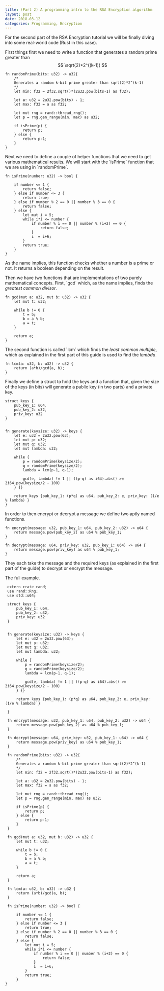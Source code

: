 ```yaml
---
title: (Part 2) A programming intro to the RSA Encryption algorithm
layout: post
date: 2018-03-12
categories: Programming, Encryption
---
```


For the second part of the RSA Encryption tutorial we will be finally diving
into some real-world code (Rust in this case).

First things first we need to write a function that generates a random prime
greater than $$ \sqrt{2}*2^{(k-1)} $$

    fn randomPrime(bits: u32) -> u32{
        /*
        Generates a random k-bit prime greater than sqrt(2)*2^(k-1)
        */
        let min: f32 = 2f32.sqrt()*(2u32.pow(bits-1) as f32);
    
        let a: u32 = 2u32.pow(bits) - 1;
        let max: f32 = a as f32;
    
        let mut rng = rand::thread_rng();
        let p = rng.gen_range(min, max) as u32;
    
        if isPrime(p) {
            return p;
        } else {
            return p-1;
        }
    }

Next we need to define a couple of helper functions that we need to get various
mathematical results. We will start with the \`isPrime\` function that we are
using in \`randomPrime\`.

    fn isPrime(number: u32) -> bool {
    
        if number <= 1 {
            return false;
        } else if number <= 3 {
            return true;
        } else if number % 2 == 0 || number % 3 == 0 {
            return false;
        } else {
            let mut i = 5;
            while i*i <= number {
                if number % i == 0 || number % (i+2) == 0 {
                    return false;
                }
                i  = i+6;
            }
            return true;
        }
    }

As the name implies, this function checks whether a number is a prime or not. It
returns a boolean depending on the result.

Then we have two functions that are implementations of two purely mathematical
concepts. First, \`gcd\` which, as the name implies, finds the *greatest common
divisor*.

    fn gcd(mut a: u32, mut b: u32) -> u32 {
        let mut t: u32;
    
        while b != 0 {
            t = b;
            b = a % b;
            a = t;
        }
    
        return a;
    }

The second function is called \`lcm\` which finds the *least common multiple*,
which as explained in the first part of this guide is used to find the *lambda*.

    fn lcm(a: u32, b: u32) -> u32 {
        return (a*b)/gcd(a, b);
    }

Finally we define a struct to hold the keys and a function that, given the size
of the keys (in bits) will generate a public key (in two parts) and a private
key.

    struct keys {
        pub_key_1: u64,
        pub_key_2: u32,
        priv_key: u32
    }
    
    
    fn generate(keysize: u32) -> keys {
        let e: u32 = 2u32.pow(63);
        let mut p: u32;
        let mut q: u32;
        let mut lambda: u32;
    
        while {
            p = randomPrime(keysize/2);
            q = randomPrime(keysize/2);
            lambda = lcm(p-1, q-1);
    
            gcd(e, lambda) != 1 || ((p-q) as i64).abs() >= 2i64.pow(keysize/2 - 100)
        } {}
    
        return keys {pub_key_1: (p*q) as u64, pub_key_2: e, priv_key: (1/e % lambda) }
    }

In order to then encrypt or decrypt a message we define two aptly named functions.

    fn encrypt(message: u32, pub_key_1: u64, pub_key_2: u32) -> u64 {
        return message.pow(pub_key_2) as u64 % pub_key_1;
    }
    
    fn decrypt(message: u64, priv_key: u32, pub_key_1: u64) -> u64 {
        return message.pow(priv_key) as u64 % pub_key_1;
    }

They each take the message and the required keys (as explained in the first part
of the guide) to decrypt or encrypt the message.

The full example.

     extern crate rand;
     use rand::Rng;
     use std::u64;
    
     struct keys {
         pub_key_1: u64,
         pub_key_2: u32,
         priv_key: u32
     }
    
    
     fn generate(keysize: u32) -> keys {
         let e: u32 = 2u32.pow(63);
         let mut p: u32;
         let mut q: u32;
         let mut lambda: u32;
    
         while {
             p = randomPrime(keysize/2);
             q = randomPrime(keysize/2);
             lambda = lcm(p-1, q-1);
    
             gcd(e, lambda) != 1 || ((p-q) as i64).abs() >= 2i64.pow(keysize/2 - 100)
         } {}
    
         return keys {pub_key_1: (p*q) as u64, pub_key_2: e, priv_key: (1/e % lambda) }
    
     }
    
     fn encrypt(message: u32, pub_key_1: u64, pub_key_2: u32) -> u64 {
         return message.pow(pub_key_2) as u64 % pub_key_1;
     }
    
     fn decrypt(message: u64, priv_key: u32, pub_key_1: u64) -> u64 {
         return message.pow(priv_key) as u64 % pub_key_1;
     }
    
     fn randomPrime(bits: u32) -> u32{
         /*
         Generates a random k-bit prime greater than sqrt(2)*2^(k-1)
         */
         let min: f32 = 2f32.sqrt()*(2u32.pow(bits-1) as f32);
    
         let a: u32 = 2u32.pow(bits) - 1;
         let max: f32 = a as f32;
    
         let mut rng = rand::thread_rng();
         let p = rng.gen_range(min, max) as u32;
    
         if isPrime(p) {
             return p;
         } else {
             return p-1;
         }
     }
    
     fn gcd(mut a: u32, mut b: u32) -> u32 {
         let mut t: u32;
    
         while b != 0 {
             t = b;
             b = a % b;
             a = t;
         }
    
         return a;
     }
    
     fn lcm(a: u32, b: u32) -> u32 {
         return (a*b)/gcd(a, b);
     }
    
     fn isPrime(number: u32) -> bool {
    
         if number <= 1 {
             return false;
         } else if number <= 3 {
             return true;
         } else if number % 2 == 0 || number % 3 == 0 {
             return false;
         } else {
             let mut i = 5;
             while i*i <= number {
                 if number % i == 0 || number % (i+2) == 0 {
                     return false;
                 }
                 i  = i+6;
             }
             return true;
         }
    }

